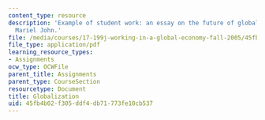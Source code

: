 ```yaml
---
content_type: resource
description: 'Example of student work: an essay on the future of globalization by
  Mariel John.'
file: /media/courses/17-199j-working-in-a-global-economy-fall-2005/45fb4b02f305ddf4db71773fe10cb537_Globalization2.pdf
file_type: application/pdf
learning_resource_types:
- Assignments
ocw_type: OCWFile
parent_title: Assignments
parent_type: CourseSection
resourcetype: Document
title: Globalization
uid: 45fb4b02-f305-ddf4-db71-773fe10cb537
---
```

